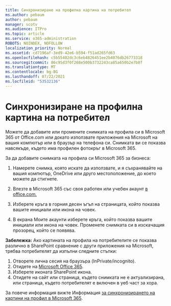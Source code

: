 ```yaml
---
title: Синхронизиране на профилна картина на потребител
ms.author: pebaum
author: pebaum
manager: scotv
ms.audience: ITPro
ms.topic: article
ms.service: o365-administration
ROBOTS: NOINDEX, NOFOLLOW
localization_priority: Normal
ms.assetid: cd7196af-3ed9-42e6-b594-f51ad265fd63
ms.openlocfilehash: c5b55402dc3c6eb4826451ee2b4076db26773318
ms.sourcegitcommit: 86c95d3f0f268e500b3732243ca85a650b2e7b8f
ms.translationtype: MT
ms.contentlocale: bg-BG
ms.lasthandoff: 07/22/2021
ms.locfileid: "53532136"
---
```

# <a name="sync-a-users-profile-picture"></a>Синхронизиране на профилна картина на потребител

Можете да добавите или промените снимката на профила си в Microsoft 365 от Office.com или докато използвате приложения на Microsoft на вашия компютър или в браузър на телефона си. Снимката ви се показва навсякъде, където има профилен фотокръг в Microsoft 365.

За да добавите снимката на профила си Microsoft 365 за бизнеса:

1. Намерете снимка, която искате да използвате, и я съхранявайте на вашия компютър, OneDrive или друго местоположение, до което можете да стигнете.

2. Влезте в Microsoft 365 със своя работен или учебен акаунт [в office.com.](https://www.office.com)

3. Изберете кръга в горния десен ъгъл на страницата, който показва вашите инициали или икона на човек.

4. В екрана Моите акаунти изберете кръга, който показва вашите инициали или икона на човек. Променете снимката си в изскачащия прозорец, който се появява.

**Забележка:** Ако картината на профила на потребителите се показва различно в SharePoint сравнение с други приложения на Microsoft, трябва потребителят да изпълни следните стъпки:

1. Отворете лична сесия на браузъра (InPrivate/incognito).
1. Отидете на [Microsoft Office 365](https://www.office.com).
1. Изберете иконата SharePoint икона.
1. Отидете на сайт или страница, където снимката не е актуализирана, или страница, където потребителят е включен в уеб част за хора.

За повече информация вижте Информация [за синхронизирането на картини на профил в Microsoft 365](https://support.office.com/article/information-about-profile-picture-synchronization-in-office-365-20594d76-d054-4af4-a660-401133e3d48a).

